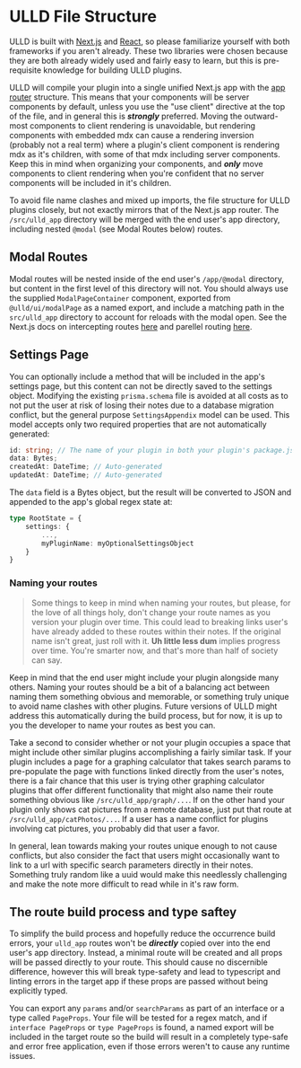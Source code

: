 # ULLD File Structure

ULLD is built with [Next.js](https://nextjs.org/docs) and [React](https://react.dev), so please familiarize yourself with both frameworks if you aren't already. These two libraries were chosen because they are both already widely used and fairly easy to learn, but this is pre-requisite knowledge for building ULLD plugins.

ULLD will compile your plugin into a single unified Next.js app with the [app router](https://nextjs.org/docs/app) structure. This means that your components will be server components by default, unless you use the "use client" directive at the top of the file, and in general this is **_strongly_** preferred. Moving the outward-most components to client rendering is unavoidable, but rendering components with embedded mdx can cause a rendering inversion (probably not a real term) where a plugin's client component is rendering mdx as it's children, with some of that mdx including server components. Keep this in mind when organizing your components, and **_only_** move components to client rendering when you're confident that no server components will be included in it's children.

To avoid file name clashes and mixed up imports, the file structure for ULLD plugins closely, but not exactly mirrors that of the Next.js app router. The `/src/ulld_app` directory will be merged with the end user's app directory, including nested `@modal` (see Modal Routes below) routes.

## Modal Routes

Modal routes will be nested inside of the end user's `/app/@modal` directory, but content in the first level of this directory will not. You should always use the supplied `ModalPageContainer` component, exported from `@ulld/ui/modalPage` as a named export, and include a matching path in the `src/ulld_app` directory to account for reloads with the modal open. See the Next.js docs on intercepting routes [here](https://nextjs.org/docs/app/building-your-application/routing/intercepting-routes) and parellel routing [here](https://nextjs.org/docs/app/building-your-application/routing/parallel-routes).

## Settings Page

You can optionally include a method that will be included in the app's settings page, but this content can not be directly saved to the settings object. Modifying the existing `prisma.schema` file is avoided at all costs as to not put the user at risk of losing their notes due to a database migration conflict, but the general purpose `SettingsAppendix` model can be used. This model accepts only two required properties that are not automatically generated:

```ts
id: string; // The name of your plugin in both your plugin's package.json file and on the NPM repository
data: Bytes;
createdAt: DateTime; // Auto-generated
updatedAt: DateTime; // Auto-generated
```

The `data` field is a Bytes object, but the result will be converted to JSON and appended to the app's global regex state at:

```ts
type RootState = {
    settings: {
        ...,
        myPluginName: myOptionalSettingsObject
    }
}
```

### Naming your routes

> Some things to keep in mind when naming your routes, but please, for the love of all things holy, don't change your route names as you version your plugin over time. This could lead to breaking links user's have already added to these routes within their notes. If the original name isn't great, just roll with it. **Uh little less dum** implies progress over time. You're smarter now, and that's more than half of society can say.

Keep in mind that the end user might include your plugin alongside many others. Naming your routes should be a bit of a balancing act between naming them something obvious and memorable, or something truly unique to avoid name clashes with other plugins. Future versions of ULLD might address this automatically during the build process, but for now, it is up to you the developer to name your routes as best you can.

Take a second to consider whether or not your plugin occupies a space that might include other similar plugins accomplishing a fairly similar task. If your plugin includes a page for a graphing calculator that takes search params to pre-populate the page with functions linked directly from the user's notes, there is a fair chance that this user is trying other graphing calculator plugins that offer different functionality that might also name their route something obvious like `/src/ulld_app/graph/...`. If on the other hand your plugin only shows cat pictures from a remote database, just put that route at `/src/ulld_app/catPhotos/...`. If a user has a name conflict for plugins involving cat pictures, you probably did that user a favor.

In general, lean towards making your routes unique enough to not cause conflicts, but also consider the fact that users might occasionally want to link to a url with specific search parameters directly in their notes. Something truly random like a uuid would make this needlessly challenging and make the note more difficult to read while in it's raw form.

## The route build process and type saftey

To simplify the build process and hopefully reduce the occurrence build errors, your `ulld_app` routes won't be **_directly_** copied over into the end user's app directory. Instead, a minimal route will be created and all props will be passed directly to your route. This should cause no discernible difference, however this will break type-safety and lead to typescript and linting errors in the target app if these props are passed without being explicitly typed.

You can export any `params` and/or `searchParams` as part of an interface or a type called `PageProps`. Your file will be tested for a regex match, and if `interface PageProps` or `type PageProps` is found, a named export will be included in the target route so the build will result in a completely type-safe and error free application, even if those errors weren't to cause any runtime issues.
